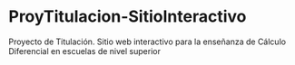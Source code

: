 # ProyTitulacion-SitioInteractivo
Proyecto de Titulación. Sitio web interactivo para la enseñanza de Cálculo Diferencial en escuelas de nivel superior
